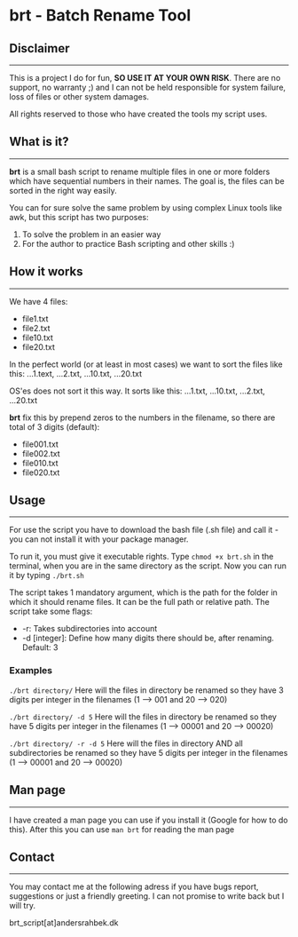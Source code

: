 # brt - Batch Rename Tool

## Disclaimer
---
This is a project I do for fun, **SO USE IT AT YOUR OWN RISK**. There are no support, no warranty ;) and I can not be held responsible for system failure, loss of files or other system damages. 

All rights reserved to those who have created the tools my script uses. 

## What is it?
---
**brt** is a small bash script to rename multiple files in one or more folders which have sequential numbers in their names. The goal is, the files can be sorted in the right way easily. 

You can for sure solve the same problem by using complex Linux tools like awk, but this script has two purposes:
1. To solve the problem in an easier way
2. For the author to practice Bash scripting and other skills :) 

## How it works
---
We have 4 files: 
+ file1.txt
+ file2.txt
+ file10.txt
+ file20.txt

In the perfect world (or at least in most cases) we want to sort the files like this: ...1.text, ...2.txt, ...10.txt, ...20.txt 

OS'es does not sort it this way. It sorts like this: ...1.txt, ...10.txt, ...2.txt, ...20.txt

**brt** fix this by prepend zeros to the numbers in the filename, so there are total of 3 digits (default):
+ file001.txt
+ file002.txt
+ file010.txt
+ file020.txt 


## Usage
---
For use the script you have to download the bash file (.sh file) and call it - you can not install it with your package manager. 

To run it, you must give it executable rights. Type `chmod +x brt.sh` in the terminal, when you are in the same directory as the script.
Now you can run it by typing `./brt.sh`

The script takes 1 mandatory argument, which is the path for the folder in which it should rename files. It can be the full path or relative path. 
The script take some flags:

- -r: Takes subdirectories into account
- -d [integer]: Define how many digits there should be, after renaming. Default: 3

### Examples
`./brt directory/`
Here will the files in directory be renamed so they have 3 digits per integer in the filenames (1 --> 001 and 20 --> 020)

`./brt directory/ -d 5`
Here will the files in directory be renamed so they have 5 digits per integer in the filenames (1 --> 00001 and 20 --> 00020)

`./brt directory/ -r -d 5`
Here will the files in directory AND all subdirectories be renamed so they have 5 digits per integer in the filenames (1 --> 00001 and 20 --> 00020)

## Man page
---
I have created a man page you can use if you install it (Google for how to do this). 
After this you can use `man brt` for reading the man page

## Contact
---
You may contact me at the following adress if you have bugs report, suggestions or just a friendly greeting. I can not promise to write back but I will try. 

brt_script[at]andersrahbek.dk